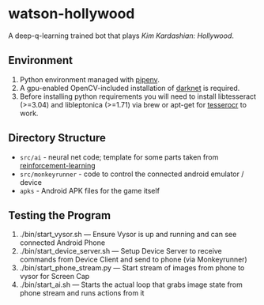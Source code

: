 # watson-hollywood

A deep-q-learning trained bot that plays *Kim Kardashian: Hollywood*.

## Environment

1. Python environment managed with [pipenv](https://docs.pipenv.org/).
2. A gpu-enabled OpenCV-included installation of [darknet](https://pjreddie.com/darknet/install/) is required.
3. Before installing python requirements you will need to install libtesseract (>=3.04) and libleptonica (>=1.71) via brew or apt-get for [tesserocr](https://github.com/sirfz/tesserocr) to work.

## Directory Structure

* `src/ai` - neural net code; template for some parts taken from [reinforcement-learning](https://github.com/dennybritz/reinforcement-learning/)
* `src/monkeyrunner` - code to control the connected android emulator / device
* `apks` - Android APK files for the game itself

## Testing the Program
1. ./bin/start_vysor.sh — Ensure Vysor is up and running and can see connected Android Phone
2. ./bin/start_device_server.sh — Setup Device Server to receive commands from Device Client and send to phone (via Monkeyrunner)
3. ./bin/start_phone_stream.py — Start stream of images from phone to vysor for Screen Cap
4. ./bin/start_ai.sh — Starts the actual loop that grabs image state from phone stream and runs actions from it
